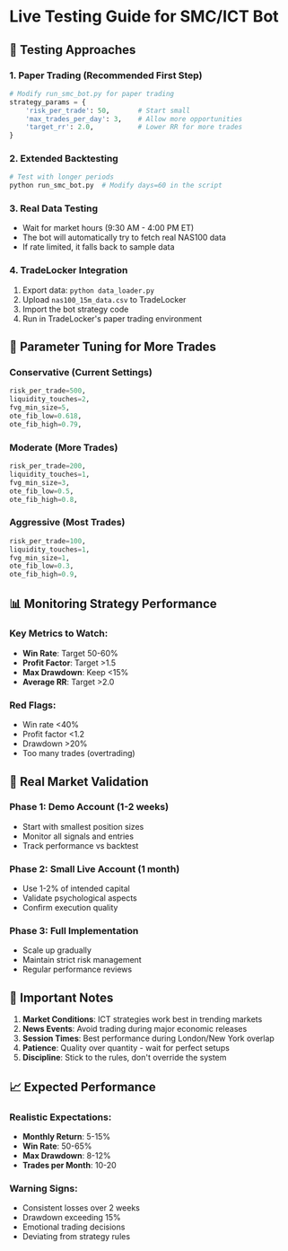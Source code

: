 # Live Testing Guide for SMC/ICT Bot

## 🎯 Testing Approaches

### 1. **Paper Trading (Recommended First Step)**
```python
# Modify run_smc_bot.py for paper trading
strategy_params = {
    'risk_per_trade': 50,       # Start small
    'max_trades_per_day': 3,    # Allow more opportunities
    'target_rr': 2.0,           # Lower RR for more trades
}
```

### 2. **Extended Backtesting**
```bash
# Test with longer periods
python run_smc_bot.py  # Modify days=60 in the script
```

### 3. **Real Data Testing**
- Wait for market hours (9:30 AM - 4:00 PM ET)
- The bot will automatically try to fetch real NAS100 data
- If rate limited, it falls back to sample data

### 4. **TradeLocker Integration**
1. Export data: `python data_loader.py`
2. Upload `nas100_15m_data.csv` to TradeLocker
3. Import the bot strategy code
4. Run in TradeLocker's paper trading environment

## 🔧 Parameter Tuning for More Trades

### Conservative (Current Settings)
```python
risk_per_trade=500,
liquidity_touches=2,
fvg_min_size=5,
ote_fib_low=0.618,
ote_fib_high=0.79,
```

### Moderate (More Trades)
```python
risk_per_trade=200,
liquidity_touches=1,
fvg_min_size=3,
ote_fib_low=0.5,
ote_fib_high=0.8,
```

### Aggressive (Most Trades)
```python
risk_per_trade=100,
liquidity_touches=1,
fvg_min_size=1,
ote_fib_low=0.3,
ote_fib_high=0.9,
```

## 📊 Monitoring Strategy Performance

### Key Metrics to Watch:
- **Win Rate**: Target 50-60%
- **Profit Factor**: Target >1.5
- **Max Drawdown**: Keep <15%
- **Average RR**: Target >2.0

### Red Flags:
- Win rate <40%
- Profit factor <1.2
- Drawdown >20%
- Too many trades (overtrading)

## 🎯 Real Market Validation

### Phase 1: Demo Account (1-2 weeks)
- Start with smallest position sizes
- Monitor all signals and entries
- Track performance vs backtest

### Phase 2: Small Live Account (1 month)
- Use 1-2% of intended capital
- Validate psychological aspects
- Confirm execution quality

### Phase 3: Full Implementation
- Scale up gradually
- Maintain strict risk management
- Regular performance reviews

## 🚨 Important Notes

1. **Market Conditions**: ICT strategies work best in trending markets
2. **News Events**: Avoid trading during major economic releases
3. **Session Times**: Best performance during London/New York overlap
4. **Patience**: Quality over quantity - wait for perfect setups
5. **Discipline**: Stick to the rules, don't override the system

## 📈 Expected Performance

### Realistic Expectations:
- **Monthly Return**: 5-15%
- **Win Rate**: 50-65%
- **Max Drawdown**: 8-12%
- **Trades per Month**: 10-20

### Warning Signs:
- Consistent losses over 2 weeks
- Drawdown exceeding 15%
- Emotional trading decisions
- Deviating from strategy rules 